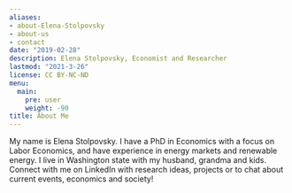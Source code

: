 ```yaml
---
aliases:
- about-Elena-Stolpovsky
- about-us
- contact
date: "2019-02-28"
description: Elena Stolpovsky, Economist and Researcher
lastmod: "2021-3-26"
license: CC BY-NC-ND
menu:
  main:
    pre: user
    weight: -90
title: About Me
---
```

My name is Elena Stolpovsky. I have a PhD in Economics with a focus on Labor Economics, and have experience in energy markets and renewable energy. I live in Washington state with my husband, grandma and kids. Connect with me on LinkedIn with research ideas, projects or to chat about current events, economics and society!

